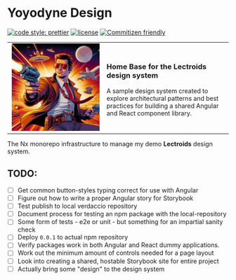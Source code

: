 # Yoyodyne Design

[![code style: prettier](https://img.shields.io/badge/code_style-prettier-ff69b4.svg)](https://github.com/prettier/prettier)
[![license](https://img.shields.io/badge/license-BSD-green.svg)](https://github.com/yoyodyne-build/yoyodyne-design/blob/main/LICENSE)
[![Commitizen friendly](https://img.shields.io/badge/commitizen-friendly-brightgreen.svg)](http://commitizen.github.io/cz-cli/)


<table style="border:none">
  <tr>
    <td style="border:none;min-width:205px;text-align:center">
      <img src="https://raw.githubusercontent.com/yoyodyne-build/yoyodyne-design/main/images/hk_cavalier.png" alt="Hong Kong Cavalier" width="200" height="200">
    </td>
    <td style="border:none">
      <h3>Home Base for the Lectroids design system</h3>
      <p>
        A sample design system created to explore architectural patterns and best practices for
        building a shared Angular and React component library.
      </p>
    </td>
  </tr>
</table>


The Nx monorepo infrastructure to manage my demo **Lectroids** design system.

## TODO:

- [ ] Get common button-styles typing correct for use with Angular
- [ ] Figure out how to write a proper Angular story for Storybook
- [ ] Test publish to local verdaccio repository
- [ ] Document process for testing an npm package with the local-repository
- [ ] Some form of tests - e2e or unit - but something for an impartial sanity check
- [ ] Deploy `0.0.1` to actual npm repository
- [ ] Verify packages work in both Angular and React dummy applications.
- [ ] Work out the minimum amount of controls needed for a page layout
- [ ] Look into creating a shared, hostable Storybook site for entire project
- [ ] Actually bring some "design" to the design system
